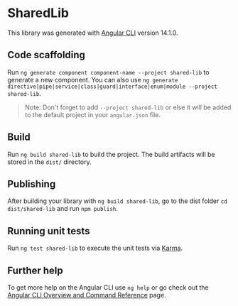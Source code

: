 # SharedLib

This library was generated with [Angular CLI](https://github.com/angular/angular-cli) version 14.1.0.

## Code scaffolding

Run `ng generate component component-name --project shared-lib` to generate a new component. You can also use `ng generate directive|pipe|service|class|guard|interface|enum|module --project shared-lib`.
> Note: Don't forget to add `--project shared-lib` or else it will be added to the default project in your `angular.json` file. 

## Build

Run `ng build shared-lib` to build the project. The build artifacts will be stored in the `dist/` directory.

## Publishing

After building your library with `ng build shared-lib`, go to the dist folder `cd dist/shared-lib` and run `npm publish`.

## Running unit tests

Run `ng test shared-lib` to execute the unit tests via [Karma](https://karma-runner.github.io).

## Further help

To get more help on the Angular CLI use `ng help` or go check out the [Angular CLI Overview and Command Reference](https://angular.io/cli) page.

